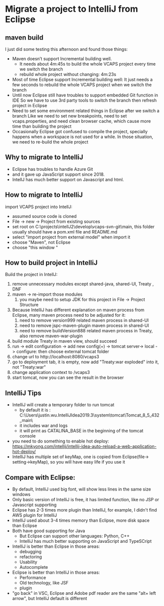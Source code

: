 
# Migrate a project to IntelliJ from Eclipse


## maven build
I just did some testing this afternoon and found those things:
+ 	Maven doesn’t support Incremental building well. 
     + It needs about 4m:45s to build the whole VCAPS project every time we switch the branch
     + rebuild whole project without changing: 4m:23s
+ 	Most of time Eclipse support Incremental building well:
    It just needs a few seconds to rebuild the whole VCAPS project when we switch the branch
+	Until now Eclipse still have troubles to support embedded Git function in IDE
    So we have to use 3rd party tools to switch the branch then refresh project in Eclipse
+	Need to set some environment related things in Eclipse after we switch a branch 
    Like we need to set new breakpoints, need to set vcaps.properties, and need clean browser cache, which cause more time than building the project
+	Occasionally Eclipse got confused to compile the project, specially happens when a workspace is not used for a while. 
     In those situation, we need to re-build the whole project

## Why to migrate to IntelliJ
 
+ Eclipse has troubles to handle Azure Git
+ and it gave up JavaScript support since 2018.
+ IntellJ has much better support on Javascript and html.

## How to migrate to IntelliJ
import VCAPS project into IntellJ:
+   assumed source code is cloned
+   File -> new -> Project from existing sources
+   set root on C:\projects\intellJ2\develop\vcaps-svn-git\main, this folder usually should have a pom.xml file and README.md
+   select "import project from external model" when import it
+   choose "Maven", not Eclipse
+   choose "this window "

## How to build project in IntelliJ
Build the project in IntellJ:

1. remove unnecessary modules except shared-java, shared-UI, Treaty , DNF
2.  maven -> re-import those modules
    1.   you maybe need to setup JDK for this project in File -> Project Structure
3.  Because IntelliJ has different explanation on maven process from Eclipse, many maven  process need to be adjusted for it:
    1.   need to remove version999 related maven process in shared-UI
    2.   need to remove jspc-maven-plugin maven process in shared-UI
	3.   need to remove buildVersion888 related maven process in Treaty, also remove maven-war-plugin	
4.  build module Treaty in maven view, should succeed
5.  run -> edit configuration -> add new config(+) -> tomcat server-> local -> configure: then choose external tomcat folder
6.  change url to http://localhost:8080/vcaps3
7.  go to deployment tab, it is empty, now add "Treaty:war exploded" into it, not "Treaty:war" 
8.  change application context to /vcaps3
9.  start tomcat, now you can see the result in the browser


## IntelliJ Tips
+ IntelliJ will create a temporary folder to run tomcat
    + by default it is : C:\Users\justin.wu\.IntelliJIdea2019.3\system\tomcat\Tomcat_8_5_432_main\
    + it includes war and logs
	+ it will print as CATALINA_BASE in the beginning of the tomcat console 
+ you need to do something to enable hot deploy:  
    https://mkyong.com/intellij/intellij-idea-auto-reload-a-web-application-hot-deploy/	
+ IntelliJ has multiple set of keyMap, one is copied from Eclipse(file-> setting->keyMap), so you will have easy life if you use it

## Compare with Eclipse:
+ By default, IntelliJ used big font, will show less lines in the same size windows
+ Only basic version of IntelliJ is free, it has limited function, like no JSP or Javascript supporting
+ Eclipse has 2-3 times more plugin than IntelliJ, for example, I didn't find AWS plugin for IntelliJ 
+ IntelliJ used about 3-4 times memory than Eclipse, more disk space than Eclipse
+ Both have good supporting for Java
    + But Eclipse can support other languages: Python, C++
    + IntelliJ has much better supporting on JavaScript and TypeSCript
+ IntelliJ is better than Eclipse in those areas:
    + debugging
    + refactoring
    + Usability
    + Autocomplete
+ Eclipse is better than IntelliJ in those areas:  
    + Performance
    + Old technology, like JSF
    + plugin  
+ "go back" in VSC, Eclipse and Adobe pdf reader are the same "alt+ left arrow", but IntelliJ default is different
 